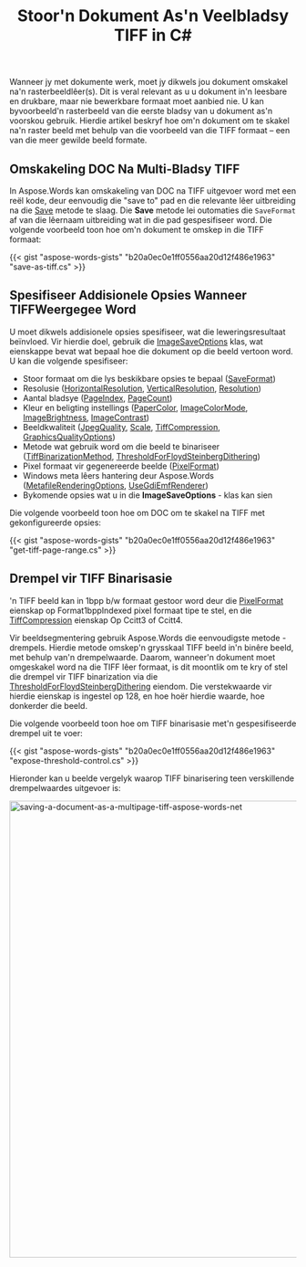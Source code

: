 ﻿---
title: Stoor'n Dokument As'n Veelbladsy TIFF in C#
second_title: Aspose.Words vir .NET
articleTitle: Stoor'n Dokument as'n Veelbladsy TIFF
linktitle: Stoor'n Dokument as'n Veelbladsy TIFF
description: "Skakel'n dokument na'n multi-bladsy TIFF met behulp van C#. Om te bepaal hoe die dokument op die prent vertoon word, moet u addisionele opsies spesifiseer: resolusie, aantal bladsye, beeldbinarisering, ens."
type: docs
weight: 30
url: /af/net/saving-a-document-as-a-multipage-tiff/
---

Wanneer jy met dokumente werk, moet jy dikwels jou dokument omskakel na'n rasterbeeldlêer(s). Dit is veral relevant as u u dokument in'n leesbare en drukbare, maar nie bewerkbare formaat moet aanbied nie. U kan byvoorbeeld'n rasterbeeld van die eerste bladsy van u dokument as'n voorskou gebruik. Hierdie artikel beskryf hoe om'n dokument om te skakel na'n raster beeld met behulp van die voorbeeld van die TIFF formaat – een van die meer gewilde beeld formate.

## Omskakeling DOC Na Multi-Bladsy TIFF

In Aspose.Words kan omskakeling van DOC na TIFF uitgevoer word met een reël kode, deur eenvoudig die "save to" pad en die relevante lêer uitbreiding na die [Save](https://reference.aspose.com/words/net/aspose.words/document/save/#save) metode te slaag. Die **Save** metode lei outomaties die `SaveFormat` af van die lêernaam uitbreiding wat in die pad gespesifiseer word. Die volgende voorbeeld toon hoe om'n dokument te omskep in die TIFF formaat:

{{< gist "aspose-words-gists" "b20a0ec0e1ff0556aa20d12f486e1963" "save-as-tiff.cs" >}}

## Spesifiseer Addisionele Opsies Wanneer TIFFWeergegee Word

U moet dikwels addisionele opsies spesifiseer, wat die leweringsresultaat beïnvloed. Vir hierdie doel, gebruik die [ImageSaveOptions](https://reference.aspose.com/words/net/aspose.words.saving/imagesaveoptions/) klas, wat eienskappe bevat wat bepaal hoe die dokument op die beeld vertoon word. U kan die volgende spesifiseer:

- Stoor formaat om die lys beskikbare opsies te bepaal ([SaveFormat](https://reference.aspose.com/words/net/aspose.words.saving/imagesaveoptions/properties/saveformat))
- Resolusie ([HorizontalResolution](https://reference.aspose.com/words/net/aspose.words.saving/imagesaveoptions/horizontalresolution/), [VerticalResolution](https://reference.aspose.com/words/net/aspose.words.saving/imagesaveoptions/verticalresolution/), [Resolution](https://reference.aspose.com/words/net/aspose.words.saving/imagesaveoptions/properties/resolution))
- Aantal bladsye ([PageIndex](https://reference.aspose.com/words/net/aspose.words.saving/imagesaveoptions/), [PageCount](https://reference.aspose.com/words/net/aspose.words.saving/imagesaveoptions/))
- Kleur en beligting instellings ([PaperColor](https://reference.aspose.com/words/net/aspose.words.saving/imagesaveoptions/papercolor/), [ImageColorMode](https://reference.aspose.com/words/net/aspose.words.saving/imagesaveoptions/imagecolormode/), [ImageBrightness](https://reference.aspose.com/words/net/aspose.words.saving/imagesaveoptions/imagebrightness/), [ImageContrast](https://reference.aspose.com/words/net/aspose.words.saving/imagesaveoptions/properties/imagecontrast))
- Beeldkwaliteit ([JpegQuality](https://reference.aspose.com/words/net/aspose.words.saving/imagesaveoptions/jpegquality/), [Scale](https://reference.aspose.com/words/net/aspose.words.saving/imagesaveoptions/scale/), [TiffCompression](https://reference.aspose.com/words/net/aspose.words.saving/imagesaveoptions/tiffcompression/), [GraphicsQualityOptions](https://reference.aspose.com/words/net/aspose.words.saving/imagesaveoptions/properties/graphicsqualityoptions))
- Metode wat gebruik word om die beeld te binariseer ([TiffBinarizationMethod](https://reference.aspose.com/words/net/aspose.words.saving/imagesaveoptions/tiffbinarizationmethod/), [ThresholdForFloydSteinbergDithering](https://reference.aspose.com/words/net/aspose.words.saving/imagesaveoptions/properties/thresholdforfloydsteinbergdithering))
- Pixel formaat vir gegenereerde beelde ([PixelFormat](https://reference.aspose.com/words/net/aspose.words.saving/imagesaveoptions/properties/pixelformat))
- Windows meta lêers hantering deur Aspose.Words ([MetafileRenderingOptions](https://reference.aspose.com/words/net/aspose.words.saving/imagesaveoptions/metafilerenderingoptions/), [UseGdiEmfRenderer](https://reference.aspose.com/words/net/aspose.words.saving/imagesaveoptions/properties/usegdiemfrenderer))
- Bykomende opsies wat u in die **ImageSaveOptions** - klas kan sien

Die volgende voorbeeld toon hoe om DOC om te skakel na TIFF met gekonfigureerde opsies:

{{< gist "aspose-words-gists" "b20a0ec0e1ff0556aa20d12f486e1963" "get-tiff-page-range.cs" >}}

## Drempel vir TIFF Binarisasie

'n TIFF beeld kan in 1bpp b/w formaat gestoor word deur die [PixelFormat](https://reference.aspose.com/words/net/aspose.words.saving/imagesaveoptions/pixelformat/) eienskap op Format1bppIndexed pixel formaat tipe te stel, en die [TiffCompression](https://reference.aspose.com/words/net/aspose.words.saving/imagesaveoptions/tiffcompression/) eienskap Op Ccitt3 of Ccitt4.

Vir beeldsegmentering gebruik Aspose.Words die eenvoudigste metode - drempels. Hierdie metode omskep'n grysskaal TIFF beeld in'n binêre beeld, met behulp van'n drempelwaarde. Daarom, wanneer'n dokument moet omgeskakel word na die TIFF lêer formaat, is dit moontlik om te kry of stel die drempel vir TIFF binarization via die [ThresholdForFloydSteinbergDithering](https://reference.aspose.com/words/net/aspose.words.saving/imagesaveoptions/thresholdforfloydsteinbergdithering/) eiendom. Die verstekwaarde vir hierdie eienskap is ingestel op 128, en hoe hoër hierdie waarde, hoe donkerder die beeld.

Die volgende voorbeeld toon hoe om TIFF binarisasie met'n gespesifiseerde drempel uit te voer:

{{< gist "aspose-words-gists" "b20a0ec0e1ff0556aa20d12f486e1963" "expose-threshold-control.cs" >}}

Hieronder kan u beelde vergelyk waarop TIFF binarisering teen verskillende drempelwaardes uitgevoer is:

<img src="saving-a-document-as-a-multipage-tiff-1.jpg" alt="saving-a-document-as-a-multipage-tiff-aspose-words-net" style="width:800px"/>
